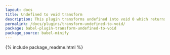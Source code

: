 ```yaml
---
layout: docs
title: Undefined to void transform
description: This plugin transforms undefined into void 0 which returns undefined regardless of if it's been reassigned
permalink: /docs/plugins/transform-undefined-to-void/
package: babel-plugin-transform-undefined-to-void
package_source: babel-minify
---
```


{% include package_readme.html %}
